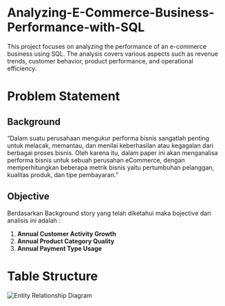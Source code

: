 # Analyzing-E-Commerce-Business-Performance-with-SQL
This project focuses on analyzing the performance of an e-commerce business using SQL. The analysis covers various aspects such as revenue trends, customer behavior, product performance, and operational efficiency.

# Problem Statement
## Background
“Dalam suatu perusahaan mengukur performa bisnis sangatlah penting untuk melacak, memantau, dan menilai keberhasilan atau kegagalan dari berbagai proses bisnis. Oleh karena itu, dalam paper ini akan menganalisa performa bisnis untuk sebuah perusahan eCommerce,  dengan memperhitungkan beberapa metrik bisnis yaitu pertumbuhan pelanggan, kualitas produk, dan tipe pembayaran.”

## Objective
Berdasarkan Background story yang telah diketahui maka bojective dari analisis ini adalah :
1.  **Annual Customer Activity Growth**
2.  **Annual Product Category Quality**
3.  **Annual Payment Type Usage**

# Table Structure
![Entity Relationship Diagram](https://drive.google.com/uc?export=view&id=1U6u7FfRWTmPay8CDxCaSA8nm5yZhaIog)


